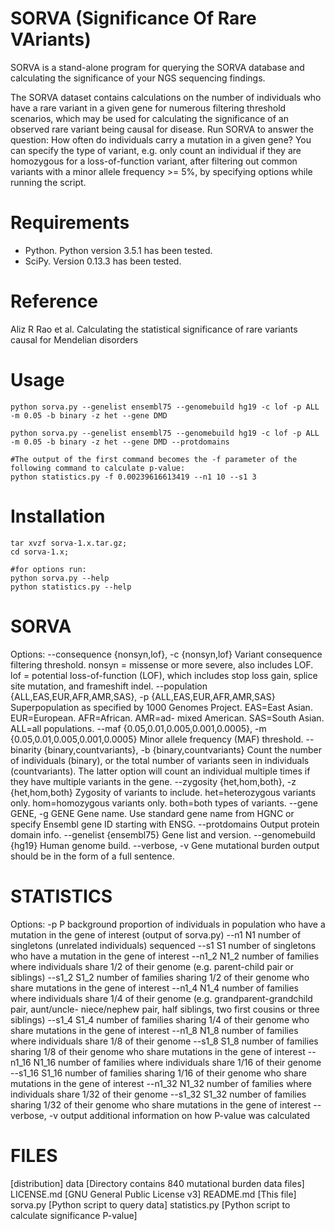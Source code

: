 SORVA (Significance Of Rare VAriants)
=====================================
SORVA is a stand-alone program for querying the SORVA database and calculating the significance of your NGS sequencing findings. 

The SORVA dataset contains calculations on the number of individuals who have a rare variant in a given gene for numerous filtering threshold scenarios, which may be used for calculating the significance of an observed rare variant being causal for disease. Run SORVA to answer the question: How often do individuals carry a mutation in a given gene? You can specify the type of variant, e.g. only count an individual if they are homozygous for a loss-of-function variant, after filtering out common variants with a minor allele frequency >= 5%, by specifying options while running the script.

Requirements
============
* Python. Python version 3.5.1 has been tested.
* SciPy. Version 0.13.3 has been tested.

Reference
=========
Aliz R Rao et al. Calculating the statistical significance of rare variants causal for Mendelian disorders

Usage
=====
    python sorva.py --genelist ensembl75 --genomebuild hg19 -c lof -p ALL -m 0.05 -b binary -z het --gene DMD

    python sorva.py --genelist ensembl75 --genomebuild hg19 -c lof -p ALL -m 0.05 -b binary -z het --gene DMD --protdomains

    #The output of the first command becomes the -f parameter of the following command to calculate p-value:
    python statistics.py -f 0.00239616613419 --n1 10 --s1 3

Installation
============
    tar xvzf sorva-1.x.tar.gz;
    cd sorva-1.x;

    #for options run:
    python sorva.py --help
    python statistics.py --help


SORVA
=====
Options:
  --consequence {nonsyn,lof}, -c {nonsyn,lof}
                        Variant consequence filtering threshold. nonsyn =
                        missense or more severe, also includes LOF. lof =
                        potential loss-of-function (LOF), which includes stop
                        loss gain, splice site mutation, and frameshift indel.
  --population {ALL,EAS,EUR,AFR,AMR,SAS}, -p {ALL,EAS,EUR,AFR,AMR,SAS}
                        Superpopulation as specified by 1000 Genomes Project.
                        EAS=East Asian. EUR=European. AFR=African. AMR=ad-
                        mixed American. SAS=South Asian. ALL=all populations.
  --maf {0.05,0.01,0.005,0.001,0.0005}, -m {0.05,0.01,0.005,0.001,0.0005}
                        Minor allele frequency (MAF) threshold.
  --binarity {binary,countvariants}, -b {binary,countvariants}
                        Count the number of individuals (binary), or the total
                        number of variants seen in individuals
                        (countvariants). The latter option will count an
                        individual multiple times if they have multiple
                        variants in the gene.
  --zygosity {het,hom,both}, -z {het,hom,both}
                        Zygosity of variants to include. het=heterozygous
                        variants only. hom=homozygous variants only. both=both
                        types of variants.
  --gene GENE, -g GENE  Gene name. Use standard gene name from HGNC or specify
                        Ensembl gene ID starting with ENSG.
  --protdomains         Output protein domain info.
  --genelist {ensembl75}
                        Gene list and version.
  --genomebuild {hg19}  Human genome build.
  --verbose, -v         Gene mutational burden output should be in the form of
                        a full sentence.


STATISTICS
==========
Options:
  -p P           background proportion of individuals in population who have a
                 mutation in the gene of interest (output of sorva.py)
  --n1 N1        number of singletons (unrelated individuals) sequenced
  --s1 S1        number of singletons who have a mutation in the gene of
                 interest
  --n1_2 N1_2    number of families where individuals share 1/2 of their
                 genome (e.g. parent-child pair or siblings)
  --s1_2 S1_2    number of families sharing 1/2 of their genome who share
                 mutations in the gene of interest
  --n1_4 N1_4    number of families where individuals share 1/4 of their
                 genome (e.g. grandparent-grandchild pair, aunt/uncle-
                 niece/nephew pair, half siblings, two first cousins or three
                 siblings)
  --s1_4 S1_4    number of families sharing 1/4 of their genome who share
                 mutations in the gene of interest
  --n1_8 N1_8    number of families where individuals share 1/8 of their
                 genome
  --s1_8 S1_8    number of families sharing 1/8 of their genome who share
                 mutations in the gene of interest
  --n1_16 N1_16  number of families where individuals share 1/16 of their
                 genome
  --s1_16 S1_16  number of families sharing 1/16 of their genome who share
                 mutations in the gene of interest
  --n1_32 N1_32  number of families where individuals share 1/32 of their
                 genome
  --s1_32 S1_32  number of families sharing 1/32 of their genome who share
                 mutations in the gene of interest
  --verbose, -v  output additional information on how P-value was calculated


FILES
=====
[distribution]
	data		[Directory contains 840 mutational burden data files]
	LICENSE.md	[GNU General Public License v3]
	README.md		[This file]
	sorva.py	[Python script to query data]
	statistics.py	[Python script to calculate significance P-value]


